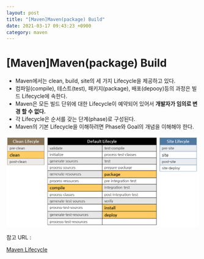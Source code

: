 ```yaml
---
layout: post
title: "[Maven]Maven(package) Build"
date: 2021-03-17 09:43:23 +0900
category: maven
---
```


# [Maven]Maven(package) Build

- Maven에서는 clean, build, site의 세 가지 Lifecycle을 제공하고 있다.
- 컴파일(compile), 테스트(test), 패키지(package), 배포(depooy)등의 과정은 빌드 Lifecycle에 속한다.
- Maven은 모든 빌드 단위에 대한 Lifecycle이 예약되어 있어서 **개발자가 임의로 변경 할 수 없다.**
- 각 Lifecycle은 순서를 갖는 단계(phase)로 구성된다.
- Maven의 기본 Lifecycle을 이해하려면 Phase와 Goal의 개념을 이해해야 한다.

![alt text](/public/img/maven_image_file/maven_build1.png)

참고 URL : 

[Maven Lifecycle](http://wiki.gurubee.net/display/SWDEV/Maven+Lifecycle)